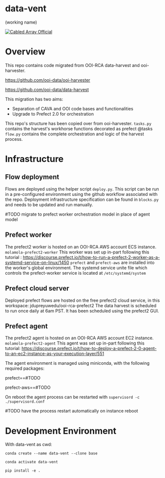 # data-vent
(working name)

[![Cabled Array Official](https://tinyurl.com/ca-official)](#)

# Overview
This repo contains code migrated from OOI-RCA data-harvest and ooi-harvester.

https://github.com/ooi-data/ooi-harvester

https://github.com/ooi-data/data-harvest

This migration has two aims:
* Separation of CAVA and OOI code bases and functionalities
* Upgrade to Prefect 2.0 for orchestration 

This repo's structure has been copied over from ooi-harvester. 
`tasks.py` contains the harvest's workhorse functions decorated as prefect @tasks 
`flow.py` contains the complete orchestration and logic of the harvest process.

# Infrastructure
## Flow deployment
Flows are deployed using the helper script `deploy.py`. This script can be run in a pre-configured environment
using the github workflow <Deploy Flows> associated with the repo. Deployment infrastructure specification can 
be found in `blocks.py` and needs to be updated and run manually. 

#TODO migrate to prefect worker orchestration model in place of agent model
## Prefect worker
The prefect2 worker is hosted on an OOI-RCA AWS account ECS instance. `molamola-prefect2-worker`
This worker was set up in-part following this tutorial :
https://discourse.prefect.io/t/how-to-run-a-prefect-2-worker-as-a-systemd-service-on-linux/1450
`prefect` and `prefect-aws` are installed into the worker's global environment. The systemd 
service unite file which controls the prefect-worker service is located at `/etc/systemd/system`

## Prefect cloud server 
Deployed prefect flows are hosted on the free prefect2 cloud service, in this workspace: 
jdupreyuwedu/ooi-rca-prefect2
The data harvest is scheduled to run once daily at 6am PST. It has been scheduled using the prefect2 GUI.

## Prefect agent 
The prefect2 agent is hosted on an OOI-RCA AWS account EC2 instance. `molamola-prefect2-agent`
This agent was set up in-part following this tutorial: 
https://discourse.prefect.io/t/how-to-deploy-a-prefect-2-0-agent-to-an-ec2-instance-as-your-execution-layer/551

The agent environment is managed using miniconda, with the following required packages:

prefect==#TODO

prefect-aws==#TODO

On reboot the agent process can be restarted with `supervisord -c ./supervisord.conf`

#TODO have the process restart automatically on instance reboot 

# Development Environment 
With data-vent as cwd:

`conda create --name data-vent --clone base`

`conda activate data-vent`

`pip install -e .`
